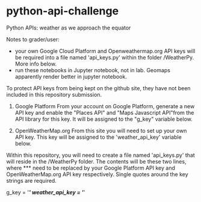 # python-api-challenge
Python APIs: weather as we approach the equator

Notes to grader/user:
*  your own Google Cloud Platform and Openweathermap.org API keys will be required into a file named 'api_keys.py' within the folder /WeatherPy.  More info below.
*  run these notebooks in Jupyter notebook, not in lab.  Geomaps apparently render better in jupyter notebook.

To protect API keys from being kept on the github site, they have not been included in this repository submission.

1. Google Platform
From your account on Google Platform, generate a new API key and enable the "Places API" and "Maps Javascript API"from the API library for this key.  It will be assigned to the "g_key" variable below.

2. OpenWeatherMap.org
From this site you will need to set up your own API key.  This key will be assigned to the 'weather_api_key' variable below.

Within this repository, you will need to create a file named 'api_keys.py' that will reside in the /WeatherPy folder.  The contents will be these two lines, where *** need to be replaced by your Google Platform API key and OpenWeatherMap.org API key respectively. Single quotes around the key strings are required.

g_key = '***'
weather_api_key = '***'
